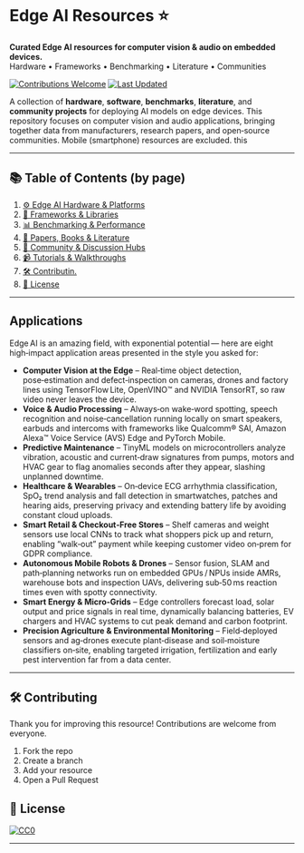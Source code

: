 # Edge AI Resources ⭐

**Curated Edge AI resources for computer vision & audio on embedded devices.**  
Hardware • Frameworks • Benchmarking • Literature • Communities  

[![Contributions Welcome](https://img.shields.io/badge/contributions-welcome-brightgreen?style=flat-square)]() 
[![Last Updated](https://img.shields.io/github/last-commit/C8Costa/Edge-Ai-Resources?style=flat-square)]()



A collection of **hardware**, **software**, **benchmarks**, **literature**, and **community projects** for deploying AI models on edge devices. This repository focuses on computer vision and audio applications, bringing together data from manufacturers, research papers, and open‑source communities. Mobile (smartphone) resources are excluded. this 

___
## 📚 Table of Contents (by page)

1. [⚙️ Edge AI Hardware & Platforms](./1_Hardware.md)
2. [🧠 Frameworks & Libraries](./2_Frameworks%20&%20Libraries.md)
3. [📊 Benchmarking & Performance](./3_Benchmarking.md)
4. [📖 Papers, Books & Literature](./4_Books%20%26%20Literature.md)
5. [🤝 Community & Discussion Hubs](./5_Community%20Sites%20&%20Hubs.md)
6. [📹 Tutorials & Walkthroughs](./6_Tutorials.md)
7. [🛠️ Contributin.](#contributing)
8. [📝 License](#license)

---
## Applications

Edge AI is an amazing field, with exponential potential — here are eight high‑impact application areas presented in the style you asked for:

- **Computer Vision at the Edge** – Real‑time object detection, pose‑estimation and defect‑inspection on cameras, drones and factory lines using TensorFlow Lite, OpenVINO™ and NVIDIA TensorRT, so raw video never leaves the device.
- **Voice & Audio Processing** – Always‑on wake‑word spotting, speech recognition and noise‑cancellation running locally on smart speakers, earbuds and intercoms with frameworks like Qualcomm® SAI, Amazon Alexa™ Voice Service (AVS) Edge and PyTorch Mobile.
- **Predictive Maintenance** – TinyML models on microcontrollers analyze vibration, acoustic and current‑draw signatures from pumps, motors and HVAC gear to flag anomalies seconds after they appear, slashing unplanned downtime.
- **Healthcare & Wearables** – On‑device ECG arrhythmia classification, SpO₂ trend analysis and fall detection in smartwatches, patches and hearing aids, preserving privacy and extending battery life by avoiding constant cloud uploads.
- **Smart Retail & Checkout‑Free Stores** – Shelf cameras and weight sensors use local CNNs to track what shoppers pick up and return, enabling “walk‑out” payment while keeping customer video on‑prem for GDPR compliance.
- **Autonomous Mobile Robots & Drones** – Sensor fusion, SLAM and path‑planning networks run on embedded GPUs / NPUs inside AMRs, warehouse bots and inspection UAVs, delivering sub‑50 ms reaction times even with spotty connectivity.
- **Smart Energy & Micro‑Grids** – Edge controllers forecast load, solar output and price signals in real time, dynamically balancing batteries, EV chargers and HVAC systems to cut peak demand and carbon footprint.
- **Precision Agriculture & Environmental Monitoring** – Field‑deployed sensors and ag‑drones execute plant‑disease and soil‑moisture classifiers on‑site, enabling targeted irrigation, fertilization and early pest intervention far from a data center.

___
## 🛠️ Contributing

Thank you for improving this resource! Contributions are welcome from everyone.

1. Fork the repo  
2. Create a branch
3. Add your resource
4. Open a Pull Request

## 📝 License

[![CC0](https://mirrors.creativecommons.org/presskit/buttons/88x31/svg/by-sa.svg)](http://creativecommons.org/licenses/by-sa/4.0/)

---


